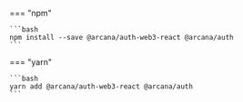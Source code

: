 === "npm"

    ```bash
    npm install --save @arcana/auth-web3-react @arcana/auth
    ```

=== "yarn"

    ```bash
    yarn add @arcana/auth-web3-react @arcana/auth
    ```